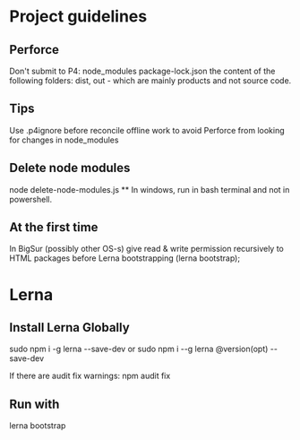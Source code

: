 # Project guidelines
## Perforce
Don't submit to P4:
node_modules
package-lock.json
the content of the following folders: dist, out - which are mainly products and not source code.

## Tips
Use .p4ignore before reconcile offline work to avoid Perforce from looking for changes in node_modules

## Delete node modules

node delete-node-modules.js
** In windows, run in bash terminal and not in powershell.

## At the first time

In BigSur (possibly other OS-s) give read & write permission recursively to HTML packages before Lerna bootstrapping (lerna bootstrap);

# Lerna
## Install Lerna Globally
sudo npm i -g lerna --save-dev
or
sudo npm i --g lerna @version(opt) --save-dev

If there are audit fix warnings:
npm audit fix

## Run with

lerna bootstrap
